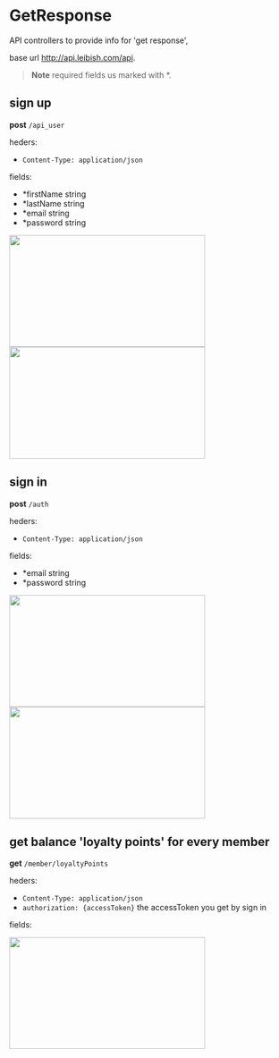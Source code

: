 # GetResponse
API controllers to provide info for 'get response',

base url http://api.leibish.com/api.

> **Note**
>required fields us marked with *.

## sign up 

**post** `/api_user`


heders:
- `Content-Type: application/json`

fields:
- *firstName string  
- *lastName  string
- *email string
- *password  string


<img src="https://user-images.githubusercontent.com/109727432/182322839-e09e9e6b-17d4-4309-813c-dc46cc52a8b9.png" data-canonical-src="https://user-images.githubusercontent.com/109727432/182322839-e09e9e6b-17d4-4309-813c-dc46cc52a8b9.png" width="350" height="200"  />

<img src="https://user-images.githubusercontent.com/109727432/182299947-996a878e-9a77-4d80-b53d-c03a67ff63c2.png" data-canonical-src="https://user-images.githubusercontent.com/109727432/182299947-996a878e-9a77-4d80-b53d-c03a67ff63c2.png" width="350" height="200"   />


## sign in 

**post** `/auth`


heders:
- `Content-Type: application/json`

fields:
- *email string
- *password  string


<img src="https://user-images.githubusercontent.com/109727432/182302279-95d3d888-f266-4924-8840-4ea95800e222.png" data-canonical-src="https://user-images.githubusercontent.com/109727432/182302279-95d3d888-f266-4924-8840-4ea95800e222.png" width="350" height="200"  />

<img src="https://user-images.githubusercontent.com/109727432/182302488-1cdc2a5e-9c78-49d8-9799-0831b1678077.png" data-canonical-src="https://user-images.githubusercontent.com/109727432/182302488-1cdc2a5e-9c78-49d8-9799-0831b1678077.png" width="350" height="200"   />


## get balance 'loyalty points' for every member 

**get** `/member/loyaltyPoints`


heders:
- `Content-Type: application/json`
- `authorization: {accessToken}` the accessToken you get by sign in 

fields:

<img src="https://user-images.githubusercontent.com/109727432/183834968-89e7c64f-1c19-4328-b900-78d829304a62.png" data-canonical-src="https://user-images.githubusercontent.com/109727432/183834968-89e7c64f-1c19-4328-b900-78d829304a62.png" width="350" height="200"  />


